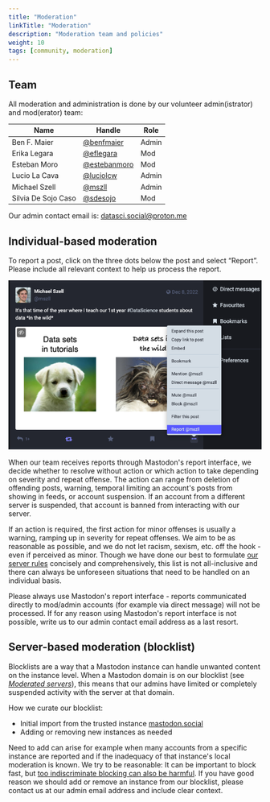 ```yaml
---
title: "Moderation"
linkTitle: "Moderation"
description: "Moderation team and policies"
weight: 10
tags: [community, moderation]
---
```


## Team
All moderation and administration is done by our volunteer admin(istrator) and mod(erator) team: 

|Name | Handle  | Role|
--- | --- | ---|
Ben F. Maier| [@benfmaier](https://datasci.social/@benfmaier) | Admin
Erika Legara| [@eflegara](https://datasci.social/@eflegara) | Mod
Esteban Moro| [@estebanmoro](https://datasci.social/@estebanmoro) | Mod
Lucio La Cava| [@luciolcw](https://datasci.social/@luciolcw) | Admin
Michael Szell| [@mszll](https://datasci.social/@mszll) | Admin
Silvia De Sojo Caso| [@sdesojo](https://datasci.social/@sdesojo) | Mod

Our admin contact email is: datasci.social@proton.me

## Individual-based moderation

To report a post, click on the three dots below the post and select “Report”. Please include all relevant context to help us process the report.

![How to report a post](/images/reportpost.png "How to report a post")

When our team receives reports through Mastodon's report interface, we decide whether to resolve without action or which action to take depending on severity and repeat offense. The action can range from deletion of offending posts, warning, temporal limiting an account's posts from showing in feeds, or account suspension. If an account from a different server is suspended, that account is banned from interacting with our server.

If an action is required, the first action for minor offenses is usually a warning, ramping up in severity for repeat offenses. We aim to be as reasonable as possible, and we do not let racism, sexism, etc. off the hook - even if perceived as minor. Though we have done our best to formulate [our server rules](/docs/server-rules) concisely and comprehensively, this list is not all-inclusive and there can always be unforeseen situations that need to be handled on an individual basis.

Please always use Mastodon's report interface - reports communicated directly to mod/admin accounts (for example via direct message) will not be processed. If for any reason using Mastodon's report interface is not possible, write us to our admin contact email address as a last resort.


## Server-based moderation (blocklist)
Blocklists are a way that a Mastodon instance can handle unwanted content on the instance level. When a Mastodon domain is on our blocklist (see [*Moderated servers*](https://datasci.social/about)), this means that our admins have limited or completely suspended activity with the server at that domain.

How we curate our blocklist:
- Initial import from the trusted instance [mastodon.social](https://mastodon.social/about)
- Adding or removing new instances as needed

Need to add can arise for example when many accounts from a specific instance are reported and if the inadequacy of that instance's local moderation is known. We try to be reasonable: It can be important to block fast, but [too indiscriminate blocking can also be harmful](https://blog.codeberg.org/how-blocklists-prevent-the-internet-to-be-decentralized-and-safe.html). If you have good reason we should add or remove an instance from our blocklist, please contact us at our admin email address and include clear context.
